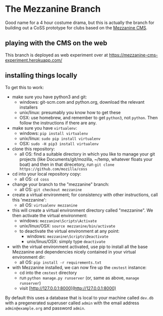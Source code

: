 # The Mezzanine Branch

Good name for a 4 hour costume drama, but this is actually the branch for building out a CoSS prototype for clubs based on the [Mezzanine CMS](http://mezzanine.jupo.org/).

## playing with the CMS on the web

This branch is deployed as web experiment over at https://mezzanine-cms-experiment.herokuapp.com/

## installing things locally

To get this to work:
- make sure you have python3 and git:
    - windows: git-scm.com and python.org, download the relevant installers
    - unix/linux: presumably you know how to get these
    - OSX: use homebrew, and remember to get `python3`, not `python`. Then follow the instructions if there are any.
- make sure you have `virtualenv`:
    - windows: `pip install virtualenv`
    - unix/linux: `sudo pip install virtualenv`
    - OSX: `sudo -H pip3 install virtualenv`
- clone this repository:
    - all OS: find a suitable directory in which you like to manage your git projects (like Documents/git/mozilla, ~/temp, whatever floats your boat) and then in that direcetory, run `git clone https://github.com/mozilla/coss` 
- cd into your local repository copy:
    - all OS: `cd coss`
- change your branch to the "mezzanine" branch:
    - all OS: `git checkout mezzanine`
- create a virtual environment; for consistency with other instructions, call this 'mezzanine':
    - all OS: `virtualenv mezzanine`
- this will create a virtual environment directory called "mezzanine". We then activate the virtual environment:
    - windows: `mezzanine\Scripts\Activate`
    - unix/linux/OSX: `source mezzanine/bin/activate`
    - to deactivate the virtual environment at any point:
        - windows: `mezzanine\Scripts\Deactivate`
        - unix/linus/OSX: simply type `deactivate`
- with the virtual environment activated, use pip to install all the base Mezzanine and dependencies nicely contained in your virtual environment dir:
    - all OS: `pip install -r requirements.txt`
- with Mezzanine installed, we can now fire up the `cmstest` instance:
  - cd into the `cmstest` directory
  - run `python manage.py runserver` (or, same as above, `manage runserver`)
  - visit [http://127.0.0.1:8000](http://127.0.0.1:8000)

By default this uses a database that is local to your machine called `dev.db` with a pregenerated superuser called `admin` with the email address `admin@example.org` and password `admin`.
